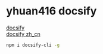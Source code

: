 # yhuan416 docsify

[docsify](https://docsify.js.org/#/)  
[docsify zh_cn](https://docsify.js.org/#/zh-cn/)

``` sh
npm i docsify-cli -g
```
